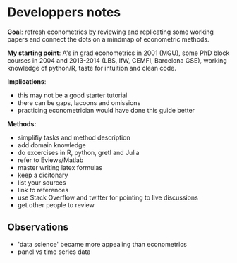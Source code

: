 Developpers notes
=================

**Goal**: refresh econometrics by reviewing and replicating 
          some working papers and connect the dots on a mindmap 
          of econometric methods.

**My starting point**: A's in grad econometrics in 2001 (MGU),
                       some PhD block courses in 2004 and 2013-2014 
                       (LBS, IfW, CEMFI, Barcelona GSE),
                       working knowledge of python/R,
                       taste for intuition and clean code.

**Implications**: 

- this may not be a good starter tutorial 
- there can be gaps, lacoons and omissions  
- practicing econometrician would have done this guide better 

**Methods:**

- simplifiy tasks and method description
- add domain knowledge
- do excercises in R, python, gretl and Julia
- refer to Eviews/Matlab 
- master writing latex formulas
- keep a dicitonary
- list your sources
- link to references
- use Stack Overflow and twitter for pointing to live discussions
- get other people to review


Observations
------------

- 'data science' became more appealing than econometrics
- panel vs time series data

